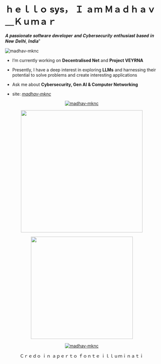 # ｈｅｌｌｏ sys， Ｉ ａｍ Ｍａｄｈａｖ＿Ｋｕｍａｒ

𝑨 𝒑𝒂𝒔𝒔𝒊𝒐𝒏𝒂𝒕𝒆 𝒔𝒐𝒇𝒕𝒘𝒂𝒓𝒆 𝒅𝒆𝒗𝒆𝒍𝒐𝒑𝒆𝒓 𝒂𝒏𝒅 𝑪𝒚𝒃𝒆𝒓𝒔𝒆𝒄𝒖𝒓𝒊𝒕𝒚 𝒆𝒏𝒕𝒉𝒖𝒔𝒊𝒂𝒔𝒕 𝒃𝒂𝒔𝒆𝒅 𝒊𝒏 𝑵𝒆𝒘 𝑫𝒆𝒍𝒉𝒊, 𝑰𝒏𝒅𝒊𝒂"

<p align="left"> <img src="https://komarev.com/ghpvc/?username=madhav-mknc&label=Profile%20views&color=0e75b6&style=flat" alt="madhav-mknc" /> </p>

- I’m currently working on **Decentralised Net** and **Project VEYRNA**

- Presently, I have a deep interest in exploring **LLMs** and harnessing their potential to solve problems and create interesting applications

- Ask me about **Cybersecurity, Gen AI & Computer Networking**

- site: *[madhav-mknc](https://madhav-mknc.github.io/portfolio/)*

<p align="center">
  <a href="https://github-profile-trophy.vercel.app/?username=madhav-mknc&column=8">
    <img src="https://github-profile-trophy.vercel.app/?username=madhav-mknc&column=8" alt="madhav-mknc" />
  </a>
</p> 

<p align='center'>
  <a href="https://github-readme-stats.vercel.app/api?username=madhav-mknc&count_private=true&show_icons=true&theme=chartreuse-dark&PAT_1">
    <img src="https://github-readme-stats.vercel.app/api?username=madhav-mknc&count_private=true&show_icons=true&theme=chartreuse-dark&PAT_1" width="400">
  </a>
</p>

<p align='center'>
  <a href="https://github-readme-stats.vercel.app/api/top-langs/?username=madhav-mknc&count_private=true&layout=compact&theme=highcontrast&langs_count=20&include_all_commits=true&PAT_1">
    <img src="https://github-readme-stats.vercel.app/api/top-langs/?username=madhav-mknc&count_private=true&layout=compact&theme=highcontrast&langs_count=20&include_all_commits=true&PAT_1" width="335">
  </a>
</p>

<p align='center'>
  <a href="https://github-readme-streak-stats.herokuapp.com/?user=madhav-mknc&theme=dark&count_private=true&background=000000&PAT_1">
    <img align="center" src="https://github-readme-streak-stats.herokuapp.com/?user=madhav-mknc&theme=dark&count_private=true&background=000000&PAT_1" alt="madhav-mknc" />
  </a>  
</p>

<!-- ![Visitor Count](https://profile-counter.glitch.me/madhav-mknc/count.svg) -->

<p align='center'>Ｃｒｅｄｏ ｉｎ ａｐｅｒｔｏ ｆｏｎｔｅ ｉｌｌｕｍｉｎａｔｉ</p>
